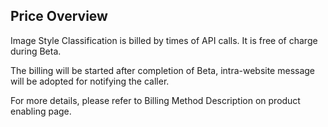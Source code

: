 ## Price Overview<br>
Image Style Classification is billed by times of API calls. It is free of charge during Beta.

The billing will be started after completion of Beta, intra-website message will be adopted for notifying the caller.

For more details, please refer to Billing Method Description on product enabling page.

